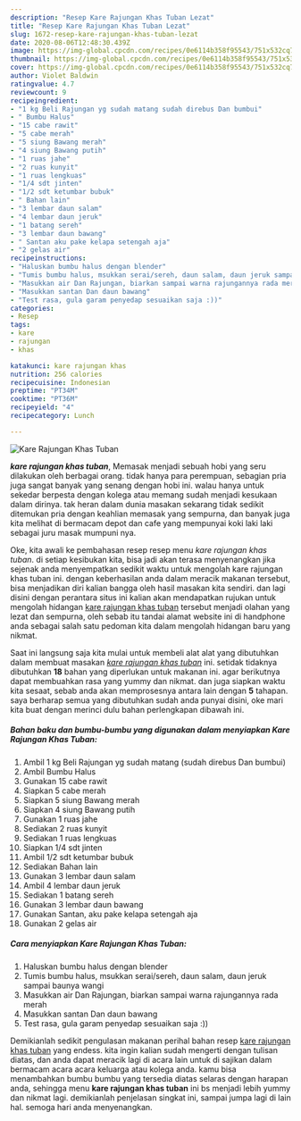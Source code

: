 ```yaml
---
description: "Resep Kare Rajungan Khas Tuban Lezat"
title: "Resep Kare Rajungan Khas Tuban Lezat"
slug: 1672-resep-kare-rajungan-khas-tuban-lezat
date: 2020-08-06T12:48:30.439Z
image: https://img-global.cpcdn.com/recipes/0e6114b358f95543/751x532cq70/kare-rajungan-khas-tuban-foto-resep-utama.jpg
thumbnail: https://img-global.cpcdn.com/recipes/0e6114b358f95543/751x532cq70/kare-rajungan-khas-tuban-foto-resep-utama.jpg
cover: https://img-global.cpcdn.com/recipes/0e6114b358f95543/751x532cq70/kare-rajungan-khas-tuban-foto-resep-utama.jpg
author: Violet Baldwin
ratingvalue: 4.7
reviewcount: 9
recipeingredient:
- "1 kg Beli Rajungan yg sudah matang sudah direbus Dan bumbui"
- " Bumbu Halus"
- "15 cabe rawit"
- "5 cabe merah"
- "5 siung Bawang merah"
- "4 siung Bawang putih"
- "1 ruas jahe"
- "2 ruas kunyit"
- "1 ruas lengkuas"
- "1/4 sdt jinten"
- "1/2 sdt ketumbar bubuk"
- " Bahan lain"
- "3 lembar daun salam"
- "4 lembar daun jeruk"
- "1 batang sereh"
- "3 lembar daun bawang"
- " Santan aku pake kelapa setengah aja"
- "2 gelas air"
recipeinstructions:
- "Haluskan bumbu halus dengan blender"
- "Tumis bumbu halus, msukkan serai/sereh, daun salam, daun jeruk sampai baunya wangi"
- "Masukkan air Dan Rajungan, biarkan sampai warna rajungannya rada merah"
- "Masukkan santan Dan daun bawang"
- "Test rasa, gula garam penyedap sesuaikan saja :))"
categories:
- Resep
tags:
- kare
- rajungan
- khas

katakunci: kare rajungan khas 
nutrition: 256 calories
recipecuisine: Indonesian
preptime: "PT34M"
cooktime: "PT36M"
recipeyield: "4"
recipecategory: Lunch

---
```



![Kare Rajungan Khas Tuban](https://img-global.cpcdn.com/recipes/0e6114b358f95543/751x532cq70/kare-rajungan-khas-tuban-foto-resep-utama.jpg)

<b><i>kare rajungan khas tuban</i></b>, Memasak menjadi sebuah hobi yang seru dilakukan oleh berbagai orang. tidak hanya para perempuan, sebagian pria juga sangat banyak yang senang dengan hobi ini. walau hanya untuk sekedar berpesta dengan kolega atau memang sudah menjadi kesukaan dalam dirinya. tak heran dalam dunia masakan sekarang tidak sedikit ditemukan pria dengan keahlian memasak yang sempurna, dan banyak juga kita melihat di bermacam depot dan cafe yang mempunyai koki laki laki sebagai juru masak mumpuni nya.

Oke, kita awali ke pembahasan resep resep menu <i>kare rajungan khas tuban</i>. di setiap kesibukan kita, bisa jadi akan terasa menyenangkan jika sejenak anda menyempatkan sedikit waktu untuk mengolah kare rajungan khas tuban ini. dengan keberhasilan anda dalam meracik makanan tersebut, bisa menjadikan diri kalian bangga oleh hasil masakan kita sendiri. dan lagi disini dengan perantara situs ini kalian akan mendapatkan rujukan untuk mengolah hidangan <u>kare rajungan khas tuban</u> tersebut menjadi olahan yang lezat dan sempurna, oleh sebab itu tandai alamat website ini di handphone anda sebagai salah satu pedoman kita dalam mengolah hidangan baru yang nikmat.




Saat ini langsung saja kita mulai untuk membeli alat alat yang dibutuhkan dalam membuat masakan <u><i>kare rajungan khas tuban</i></u> ini. setidak tidaknya dibutuhkan <b>18</b> bahan yang diperlukan untuk makanan ini. agar berikutnya dapat membuahkan rasa yang yummy dan nikmat. dan juga siapkan waktu kita sesaat, sebab anda akan memprosesnya antara lain dengan <b>5</b> tahapan. saya berharap semua yang dibutuhkan sudah anda punyai disini, oke mari kita buat dengan merinci dulu bahan perlengkapan dibawah ini.

<!--inarticleads1-->

##### Bahan baku dan bumbu-bumbu yang digunakan dalam menyiapkan Kare Rajungan Khas Tuban:

1. Ambil 1 kg Beli Rajungan yg sudah matang (sudah direbus Dan bumbui)
1. Ambil  Bumbu Halus
1. Gunakan 15 cabe rawit
1. Siapkan 5 cabe merah
1. Siapkan 5 siung Bawang merah
1. Siapkan 4 siung Bawang putih
1. Gunakan 1 ruas jahe
1. Sediakan 2 ruas kunyit
1. Sediakan 1 ruas lengkuas
1. Siapkan 1/4 sdt jinten
1. Ambil 1/2 sdt ketumbar bubuk
1. Sediakan  Bahan lain
1. Gunakan 3 lembar daun salam
1. Ambil 4 lembar daun jeruk
1. Sediakan 1 batang sereh
1. Gunakan 3 lembar daun bawang
1. Gunakan  Santan, aku pake kelapa setengah aja
1. Gunakan 2 gelas air




<!--inarticleads2-->

##### Cara menyiapkan Kare Rajungan Khas Tuban:

1. Haluskan bumbu halus dengan blender
1. Tumis bumbu halus, msukkan serai/sereh, daun salam, daun jeruk sampai baunya wangi
1. Masukkan air Dan Rajungan, biarkan sampai warna rajungannya rada merah
1. Masukkan santan Dan daun bawang
1. Test rasa, gula garam penyedap sesuaikan saja :))




Demikianlah sedikit pengulasan makanan perihal bahan resep <u>kare rajungan khas tuban</u> yang endess. kita ingin kalian sudah mengerti dengan tulisan diatas, dan anda dapat meracik lagi di acara lain untuk di sajikan dalam bermacam acara acara keluarga atau kolega anda. kamu bisa menambahkan bumbu bumbu yang tersedia diatas selaras dengan harapan anda, sehingga menu <b>kare rajungan khas tuban</b> ini bs menjadi lebih yummy dan nikmat lagi. demikianlah penjelasan singkat ini, sampai jumpa lagi di lain hal. semoga hari anda menyenangkan.

